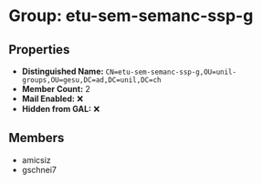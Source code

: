 # Group: etu-sem-semanc-ssp-g

## Properties

- **Distinguished Name:** `CN=etu-sem-semanc-ssp-g,OU=unil-groups,OU=gesu,DC=ad,DC=unil,DC=ch`
- **Member Count:** 2
- **Mail Enabled:** ❌
- **Hidden from GAL:** ❌

## Members

- amicsiz
- gschnei7

